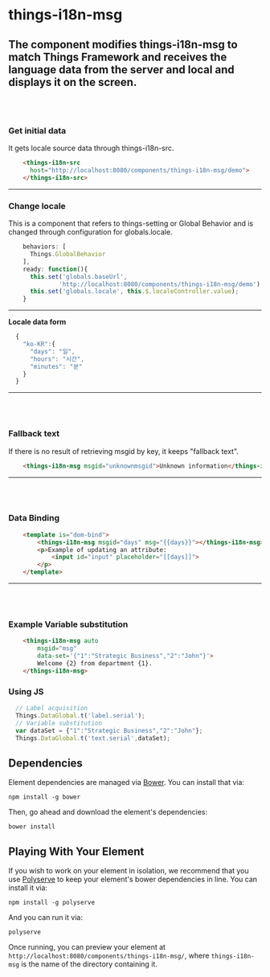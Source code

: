 # things-i18n-msg

## The component modifies things-i18n-msg to match Things Framework and receives the language data from the server and local and displays it on the screen.
</br></br>



### **Get initial data**
It gets locale source data through things-i18n-src.

```html
    <things-i18n-src
      host="http://localhost:8080/components/things-i18n-msg/demo">
    </things-i18n-src>
```



*******

### **Change locale**

This is a component that refers to things-setting or Global Behavior and is changed through configuration for globals.locale.

```js
    behaviors: [
      Things.GlobalBehavior
    ],
    ready: function(){
      this.set('globals.baseUrl',
              'http://localhost:8080/components/things-i18n-msg/demo');
      this.set('globals.locale', this.$.localeController.value);
    }
```

*******

**Locale data form**
```js
  {
    "ko-KR":{
      "days": "일",
      "hours": "시간",
      "minutes": "분"
    }
  }
```

******
</br></br>

### **Fallback text**

If there is no result of retrieving msgid by key, it keeps "fallback text".

```html
    <things-i18n-msg msgid="unknownmsgid">Unknown information</things-i18n-msg>
```


******
</br></br>

### **Data Binding**
```html
    <template is="dom-bind">
        <things-i18n-msg msgid="days" msg="{{days}}"></things-i18n-msg>
        <p>Example of updating an attribute:
            <input id="input" placeholder="[[days]]">
        </p>
    </template>
```

******
</br></br>

### **Example Variable substitution**

```html
    <things-i18n-msg auto
        msgid="msg"
        data-set='{"1":"Strategic Business","2":"John"}'>
        Welcome {2} from department {1}.
    </things-i18n-msg>
```

### **Using JS**

```js
  // Label acquisition
  Things.DataGlobal.t('label.serial');
  // Variable substitution
  var dataSet = {"1":"Strategic Business","2":"John"};
  Things.DataGlobal.t('text.serial',dataSet);
```

## Dependencies

Element dependencies are managed via [Bower](http://bower.io/). You can install that via:

    npm install -g bower

Then, go ahead and download the element's dependencies:

    bower install


## Playing With Your Element

If you wish to work on your element in isolation, we recommend that you use
[Polyserve](https://github.com/PolymerLabs/polyserve) to keep your element's
bower dependencies in line. You can install it via:

    npm install -g polyserve

And you can run it via:

    polyserve

Once running, you can preview your element at
`http://localhost:8080/components/things-i18n-msg/`, where `things-i18n-msg` is the name of the directory containing it.
